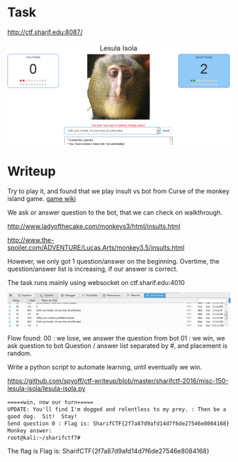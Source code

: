# Task

http://ctf.sharif.edu:8087/

![alt text](https://github.com/spyoff/ctf-writeup/blob/master/sharifctf-2016/misc-150-lesula-isola/lesula-isola.png?raw=true "Lesula Isola")

# Writeup

Try to play it, and found that we play insult vs bot from Curse of the monkey island game.
[game wiki](https://en.wikipedia.org/wiki/The_Curse_of_Monkey_Island)

We ask or answer question to the bot, that we can check on walkthrough.

http://www.ladyofthecake.com/monkeys3/html/insults.html

http://www.the-spoiler.com/ADVENTURE/Lucas.Arts/monkey3.5/insults.html

However, we only got 1 question/answer on the beginning. Overtime, the question/answer list is increasing, if our answer is correct.

The task runs mainly using websocket on ctf.sharif.edu:4010

![alt text](https://github.com/spyoff/ctf-writeup/blob/master/sharifctf-2016/misc-150-lesula-isola/ws-lesula-isola.png?raw=true "Lesula Isola WS")

Flow found:
00 : we lose, we answer the question from bot
01 : we win, we ask question to bot
Question / answer list separated by #, and placement is random.

Write a python script to automate learning, until eventually we win.

https://github.com/spyoff/ctf-writeup/blob/master/sharifctf-2016/misc-150-lesula-isola/lesula-isola.py


```
=====win, now our turn=====
UPDATE: You'll find I'm dogged and relentless to my prey. : Then be a good dog.  Sit!  Stay!
Send question 0 : Flag is: SharifCTF{2f7a87d9afd14d7f6de27546e8084168}
Monkey answer: 
root@kali:~/sharifctf7#
```

The flag is Flag is: SharifCTF{2f7a87d9afd14d7f6de27546e8084168}
